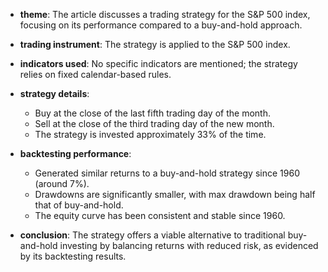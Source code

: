 - **theme**: The article discusses a trading strategy for the S&P 500 index, focusing on its performance compared to a buy-and-hold approach.

- **trading instrument**: The strategy is applied to the S&P 500 index.

- **indicators used**: No specific indicators are mentioned; the strategy relies on fixed calendar-based rules.

- **strategy details**:
  - Buy at the close of the last fifth trading day of the month.
  - Sell at the close of the third trading day of the new month.
  - The strategy is invested approximately 33% of the time.

- **backtesting performance**:
  - Generated similar returns to a buy-and-hold strategy since 1960 (around 7%).
  - Drawdowns are significantly smaller, with max drawdown being half that of buy-and-hold.
  - The equity curve has been consistent and stable since 1960.

- **conclusion**: The strategy offers a viable alternative to traditional buy-and-hold investing by balancing returns with reduced risk, as evidenced by its backtesting results.
